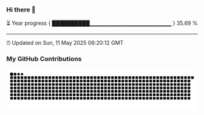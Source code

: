 ### Hi there 👋

⏳ Year progress { ██████████▁▁▁▁▁▁▁▁▁▁▁▁▁▁▁▁▁▁▁▁ } 35.69 %

---

⏰ Updated on Sun, 11 May 2025 06:20:12 GMT

### My GitHub Contributions

![](https://raw.githubusercontent.com/xuexixuexijpg/xuexixuexijpg/main/assets/github-contribution-grid-snake.svg)